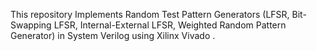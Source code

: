 This repository Implements Random Test Pattern Generators (LFSR, Bit-Swapping LFSR, Internal-External LFSR, Weighted Random Pattern Generator) in System Verilog using Xilinx Vivado .
